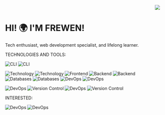 <!--

 <p>
  <a href="https://skillicons.dev">
    <img src="https://skillicons.dev/icons?i=html,css,js,react,ts,bootstrap,php,java,py,mysql,mongodb,nextjs,nodejs,express,npm,vite,git,bash,powershell&theme=dark" />
  </a>
    <img src="https://skillicons.dev/icons?i=htmx,sass,jest,jquery,bun&theme=dark" />
  </a>
</p> 

[![Npm package version](https://badgen.net/npm/v/express)](https://npmjs.com/package/express)
[![GitHub release](https://img.shields.io/github/release/Naereen/StrapDown.js.svg)](https://GitHub.com/Naereen/StrapDown.js/releases/)
[![We-Love-javascript](https://img.shields.io/badge/Made%20with-JavaScript-1f425f.svg)](https://www.javascript.com)

[![GitHub commits](https://img.shields.io/github/commits-since/YamaiKaguya/StrapDown.js/v1.0.0.svg)](https://GitHub.com/YamaiKaguya/StrapDown.js/commit/)
-->	

<p align="right">
<!--   <img src="https://wakatime.com/badge/user/403a8128-f6bb-4f3b-89a3-1611b760e558.svg" width="170px">  -->
  <img src="https://komarev.com/ghpvc/?username=YamaiKaguya" />
</p>

# HI! 🌍 I'M FREWEN!

  Tech enthusiast, web development specialist, and lifelong learner.

TECHNOLOGIES AND TOOLS:

<div align="left">
 
  ![CLI](https://img.shields.io/badge/Linux-Arch-blue?logo=linux)
  ![CLI](https://img.shields.io/badge/CLI-WSL-blue?logo=wsl)
  <!-- 
  ![Markup](https://img.shields.io/badge/Markup-HTML-orange?logo=html5)
  ![Styling](https://img.shields.io/badge/Styling-CSS-blue?logo=css3)
  -->

  ![Technology](https://img.shields.io/badge/Technology-JavaScript-yellow?logo=javascript)
  ![Technology](https://img.shields.io/badge/Technology-TypeScript-blue?logo=typescript)
  ![Frontend](https://img.shields.io/badge/Framework-React-blue?logo=react) <!-- -->
  ![Backend](https://img.shields.io/badge/Environment-Node.js-green?logo=node.js)
  ![Backend](https://img.shields.io/badge/Framework-Express.js-green?logo=express)
  ![Databases](https://img.shields.io/badge/Database-MySQL-blue?logo=mysql)
  ![Databases](https://img.shields.io/badge/Database-MongoDB-blue?logo=mongodb)
  ![DevOps](https://img.shields.io/badge/Framework-Bootsrap-blue?logo=bootstrap)
  ![DevOps](https://img.shields.io/badge/Framework-TailwindCSS-blue?logo=TailwindCSS)

  ![DevOps](https://img.shields.io/badge/Bundler-Vite-blue?logo=vite)
  ![Version Control](https://img.shields.io/badge/Unit_Testing-Jest-red?logo=jest)
  ![DevOps](https://img.shields.io/badge/Package_Manager-NPM-orange?logo=npm)
  ![Version Control](https://img.shields.io/badge/Version_Control-Git-orange?logo=git)
<!--
  ![DevOps](https://img.shields.io/badge/Editor-VSCode-blue?logo=visualstudiocode)
  ![DevOps](https://img.shields.io/badge/Formatter-Prettier-red?logo=prettier)
  ![Version Control](https://img.shields.io/badge/Hosting-Github-gray?logo=github)
  ![Version Control](https://img.shields.io/badge/API-Postman-orange?logo=postman)
-->

INTERESTED:

  ![DevOps](https://img.shields.io/badge/Framework-Electron-blue?logo=electron)
  ![DevOps](https://img.shields.io/badge/Framework-Remix-white?logo=remix)
<!--  ![DevOps](https://img.shields.io/badge/Shell-Bash-blue?logo=bash) -->
  
  
</div>


<p align="left">
<!--   <img src="https://wakatime.com/share/@403a8128-f6bb-4f3b-89a3-1611b760e558/dbacba6b-2bc6-4e69-8078-8adea06aac92.svg" width="600px">  -->
</p>
<!-- ### :bar_chart: [USED LANGUAGES:](https://github.com/muety/wakapi) -->

<!--START_SECTION:waka-->
<!--END_SECTION:waka-->




